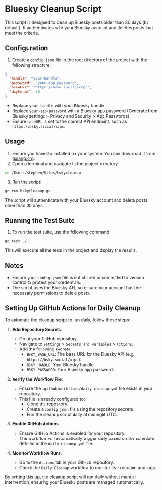 # Bluesky Cleanup Script

This script is designed to clean up Bluesky posts older than 30 days (by default). It authenticates with your Bluesky account and deletes posts that meet the criteria.

## Configuration

1. Create a `config.json` file in the root directory of the project with the following structure:

```json
{
  "handle": "your-handle",
  "password": "your-app-password",
  "baseURL": "https://bsky.social/xrpc",
  "dayCount": 30
}
```

- Replace `your-handle` with your Bluesky handle.
- Replace `your-app-password` with a Bluesky app password (Generate from Bluesky settings > Privacy and Security > App Passwords).
- Ensure `baseURL` is set to the correct API endpoint, such as `https://bsky.social/xrpc`.

## Usage

1. Ensure you have Go installed on your system. You can download it from [golang.org](https://golang.org/).
2. Open a terminal and navigate to the project directory:

```bash
cd /Users/stephen/Sites/bskycleanup
```

3. Run the script:

```bash
go run bskycleanup.go
```

The script will authenticate with your Bluesky account and delete posts older than 30 days.

## Running the Test Suite

1. To run the test suite, use the following command:

```bash
go test ./...
```

This will execute all the tests in the project and display the results.

## Notes

- Ensure your `config.json` file is not shared or committed to version control to protect your credentials.
- The script uses the Bluesky API, so ensure your account has the necessary permissions to delete posts.

## Setting Up GitHub Actions for Daily Cleanup

To automate the cleanup script to run daily, follow these steps:

1. **Add Repository Secrets**:
   - Go to your GitHub repository.
   - Navigate to `Settings` > `Secrets and variables` > `Actions`.
   - Add the following secrets:
     - `BSKY_BASE_URL`: The base URL for the Bluesky API (e.g., `https://bsky.social/xrpc`).
     - `BSKY_HANDLE`: Your Bluesky handle.
     - `BSKY_PASSWORD`: Your Bluesky app password.

2. **Verify the Workflow File**:
   - Ensure the `.github/workflows/daily-cleanup.yml` file exists in your repository.
   - This file is already configured to:
     - Clone the repository.
     - Create a `config.json` file using the repository secrets.
     - Run the cleanup script daily at midnight UTC.

3. **Enable GitHub Actions**:
   - Ensure GitHub Actions is enabled for your repository.
   - The workflow will automatically trigger daily based on the schedule defined in the `daily-cleanup.yml` file.

4. **Monitor Workflow Runs**:
   - Go to the `Actions` tab in your GitHub repository.
   - Check the `Daily Cleanup` workflow to monitor its execution and logs.

By setting this up, the cleanup script will run daily without manual intervention, ensuring your Bluesky posts are managed automatically.
